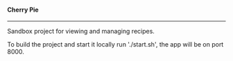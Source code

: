 #### Cherry Pie
---
Sandbox project for viewing and managing recipes.

To build the project and start it locally run './start.sh', the app will be on port 8000.
